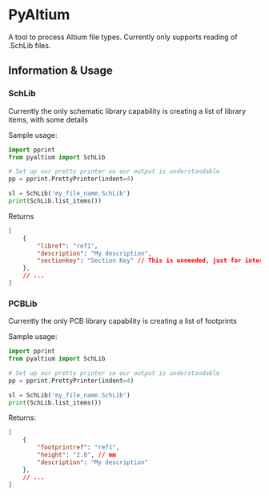 # PyAltium

A tool to process Altium file types. Currently only supports reading of .SchLib files.

## Information & Usage

### SchLib
Currently the only schematic library capability is creating a list of
library items, with some details

Sample usage:

```python
import pprint
from pyaltium import SchLib

# Set up our pretty printer so our output is understandable
pp = pprint.PrettyPrinter(indent=4)

sl = SchLib('my_file_name.SchLib')
print(SchLib.list_items())

```

Returns 

```JSON
[
    {
        "libref": "ref1",
        "description": "My description",
        "sectionkey": "Section Key" // This is unneeded, just for internals
    },
    // ...
]
```

### PCBLib
Currently the only PCB library capability is creating a list of footprints

Sample usage:

```python
import pprint
from pyaltium import SchLib

# Set up our pretty printer so our output is understandable
pp = pprint.PrettyPrinter(indent=4)

sl = SchLib('my_file_name.SchLib')
print(SchLib.list_items())

```

Returns:

```JSON
[
    {
        "footprintref": "ref1",
        "height": "2.8", // mm
        "description": "My description"
    },
    // ...
]
```